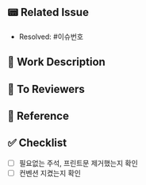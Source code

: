## 📟 Related Issue
<!-- # 바로 뒤에 이슈번호이자 브랜치번호를 적어주세요. -->
- Resolved: #이슈번호


## 👷 Work Description
<!-- 작업한 내용을 구체적으로 적어주세요. -->


## 🚨 To Reviewers
<!-- 동료가 알았으면 하는 참고 사항을 적어주세요. 없으면 지워주세요. -->


## 📂 Reference
<!-- 작업을 하면서 참고한 사이트가 있다면 적어주세요. 없으면 지워주세요. -->


## ✅ Checklist
- [ ] 필요없는 주석, 프린트문 제거했는지 확인
- [ ] 컨벤션 지켰는지 확인
